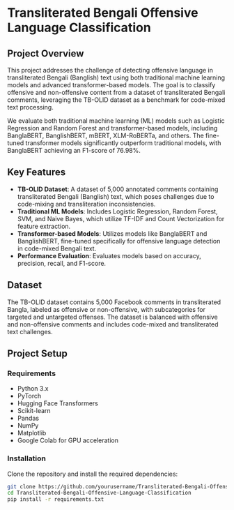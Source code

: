 # Transliterated Bengali Offensive Language Classification

## Project Overview

This project addresses the challenge of detecting offensive language in transliterated Bengali (Banglish) text using both traditional machine learning models and advanced transformer-based models. The goal is to classify offensive and non-offensive content from a dataset of transliterated Bengali comments, leveraging the TB-OLID dataset as a benchmark for code-mixed text processing.

We evaluate both traditional machine learning (ML) models such as Logistic Regression and Random Forest and transformer-based models, including BanglaBERT, BanglishBERT, mBERT, XLM-RoBERTa, and others. The fine-tuned transformer models significantly outperform traditional models, with BanglaBERT achieving an F1-score of 76.98%.

## Key Features

- **TB-OLID Dataset**: A dataset of 5,000 annotated comments containing transliterated Bengali (Banglish) text, which poses challenges due to code-mixing and transliteration inconsistencies.
- **Traditional ML Models**: Includes Logistic Regression, Random Forest, SVM, and Naive Bayes, which utilize TF-IDF and Count Vectorization for feature extraction.
- **Transformer-based Models**: Utilizes models like BanglaBERT and BanglishBERT, fine-tuned specifically for offensive language detection in code-mixed Bengali text.
- **Performance Evaluation**: Evaluates models based on accuracy, precision, recall, and F1-score.

## Dataset

The TB-OLID dataset contains 5,000 Facebook comments in transliterated Bangla, labeled as offensive or non-offensive, with subcategories for targeted and untargeted offenses. The dataset is balanced with offensive and non-offensive comments and includes code-mixed and transliterated text challenges.

## Project Setup

### Requirements

- Python 3.x
- PyTorch
- Hugging Face Transformers
- Scikit-learn
- Pandas
- NumPy
- Matplotlib
- Google Colab for GPU acceleration

### Installation

Clone the repository and install the required dependencies:

```bash
git clone https://github.com/yourusername/Transliterated-Bengali-Offensive-Language-Classification.git
cd Transliterated-Bengali-Offensive-Language-Classification
pip install -r requirements.txt
